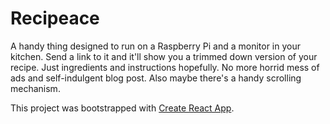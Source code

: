 # Recipeace

A handy thing designed to run on a Raspberry Pi and a monitor in your kitchen. Send a link to it and it'll show you a trimmed down version of your recipe. Just ingredients and instructions hopefully. No more horrid mess of ads and self-indulgent blog post. Also maybe there's a handy scrolling mechanism.

This project was bootstrapped with [Create React App](https://github.com/facebook/create-react-app).

